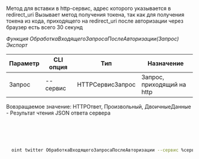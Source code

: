 ﻿---
sidebar_position: 4
---

# 
Метод для вставки в http-сервис, адрес которого указывается в redirect_uri Вызывает метод получения токена, так как для получения токена из кода, приходящего на redirect_uri после авторизации через браузер есть всего 30 секунд


*Функция ОбработкаВходящегоЗапросаПослеАвторизации(Запрос) Экспорт*

  | Параметр | CLI опция | Тип | Назначение |
  |-|-|-|-|
  | Запрос | --сервис | HTTPСервисЗапрос | Запрос, приходящий на http |

  
  Вовзращаемое значение:   HTTPОтвет, Произвольный, ДвоичныеДанные - Результат чтения JSON ответа сервера

```bsl title="Пример кода"
	

	
```

```sh title="Пример команд CLI"
    
  oint twitter ОбработкаВходящегоЗапросаПослеАвторизации --сервис %сервис%

```


```json title="Результат"



```
